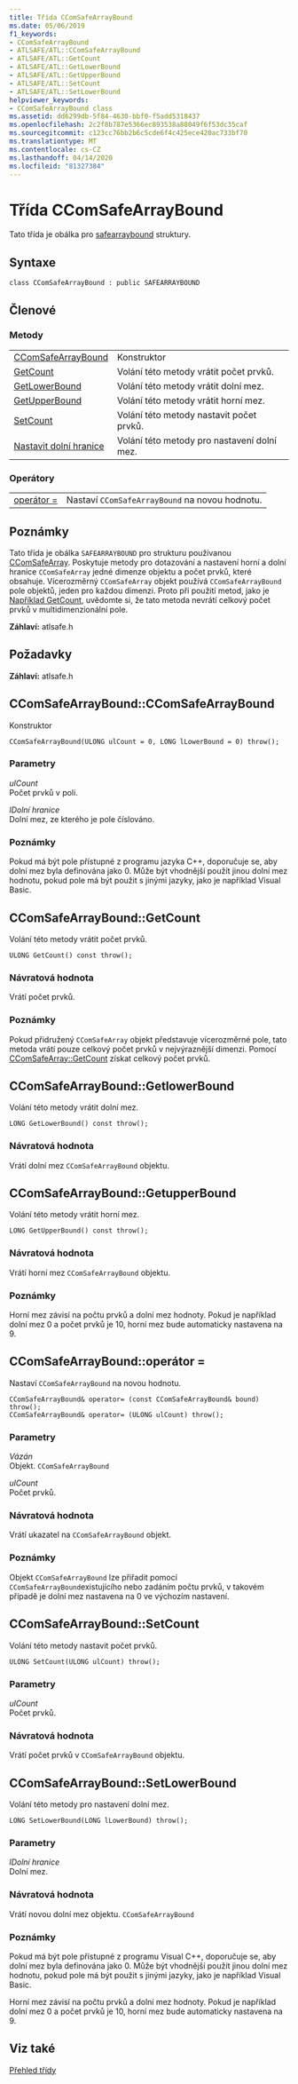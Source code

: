 ```yaml
---
title: Třída CComSafeArrayBound
ms.date: 05/06/2019
f1_keywords:
- CComSafeArrayBound
- ATLSAFE/ATL::CComSafeArrayBound
- ATLSAFE/ATL::GetCount
- ATLSAFE/ATL::GetLowerBound
- ATLSAFE/ATL::GetUpperBound
- ATLSAFE/ATL::SetCount
- ATLSAFE/ATL::SetLowerBound
helpviewer_keywords:
- CComSafeArrayBound class
ms.assetid: dd6299db-5f84-4630-bbf0-f5add5318437
ms.openlocfilehash: 2c2f8b787e5366ec893538a88049f6f53dc35caf
ms.sourcegitcommit: c123cc76bb2b6c5cde6f4c425ece420ac733bf70
ms.translationtype: MT
ms.contentlocale: cs-CZ
ms.lasthandoff: 04/14/2020
ms.locfileid: "81327384"
---
```

# <a name="ccomsafearraybound-class"></a>Třída CComSafeArrayBound

Tato třída je obálka pro [safearraybound](/windows/win32/api/oaidl/ns-oaidl-safearraybound) struktury.

## <a name="syntax"></a>Syntaxe

```
class CComSafeArrayBound : public SAFEARRAYBOUND
```

## <a name="members"></a>Členové

### <a name="methods"></a>Metody

|||
|-|-|
|[CComSafeArrayBound](#ccomsafearraybound)|Konstruktor|
|[GetCount](#getcount)|Volání této metody vrátit počet prvků.|
|[GetLowerBound](#getlowerbound)|Volání této metody vrátit dolní mez.|
|[GetUpperBound](#getupperbound)|Volání této metody vrátit horní mez.|
|[SetCount](#setcount)|Volání této metody nastavit počet prvků.|
|[Nastavit dolní hranice](#setlowerbound)|Volání této metody pro nastavení dolní mez.|

### <a name="operators"></a>Operátory

|||
|-|-|
|[operátor =](#operator_eq)|Nastaví `CComSafeArrayBound` na novou hodnotu.|

## <a name="remarks"></a>Poznámky

Tato třída je obálka `SAFEARRAYBOUND` pro strukturu používanou [CComSafeArray](../../atl/reference/ccomsafearray-class.md). Poskytuje metody pro dotazování a nastavení horní a dolní hranice `CComSafeArray` jedné dimenze objektu a počet prvků, které obsahuje. Vícerozměrný `CComSafeArray` objekt používá `CComSafeArrayBound` pole objektů, jeden pro každou dimenzi. Proto při použití metod, jako je [Například GetCount](#getcount), uvědomte si, že tato metoda nevrátí celkový počet prvků v multidimenzionální pole.

**Záhlaví:** atlsafe.h

## <a name="requirements"></a>Požadavky

**Záhlaví:** atlsafe.h

## <a name="ccomsafearrayboundccomsafearraybound"></a><a name="ccomsafearraybound"></a>CComSafeArrayBound::CComSafeArrayBound

Konstruktor

```
CComSafeArrayBound(ULONG ulCount = 0, LONG lLowerBound = 0) throw();
```

### <a name="parameters"></a>Parametry

*ulCount*<br/>
Počet prvků v poli.

*lDolní hranice*<br/>
Dolní mez, ze kterého je pole číslováno.

### <a name="remarks"></a>Poznámky

Pokud má být pole přístupné z programu jazyka C++, doporučuje se, aby dolní mez byla definována jako 0. Může být vhodnější použít jinou dolní mez hodnotu, pokud pole má být použit s jinými jazyky, jako je například Visual Basic.

## <a name="ccomsafearrayboundgetcount"></a><a name="getcount"></a>CComSafeArrayBound::GetCount

Volání této metody vrátit počet prvků.

```
ULONG GetCount() const throw();
```

### <a name="return-value"></a>Návratová hodnota

Vrátí počet prvků.

### <a name="remarks"></a>Poznámky

Pokud přidružený `CComSafeArray` objekt představuje vícerozměrné pole, tato metoda vrátí pouze celkový počet prvků v nejvýraznější dimenzi. Pomocí [CComSafeArray::GetCount](../../atl/reference/ccomsafearray-class.md#getcount) získat celkový počet prvků.

## <a name="ccomsafearrayboundgetlowerbound"></a><a name="getlowerbound"></a>CComSafeArrayBound::GetlowerBound

Volání této metody vrátit dolní mez.

```
LONG GetLowerBound() const throw();
```

### <a name="return-value"></a>Návratová hodnota

Vrátí dolní mez `CComSafeArrayBound` objektu.

## <a name="ccomsafearrayboundgetupperbound"></a><a name="getupperbound"></a>CComSafeArrayBound::GetupperBound

Volání této metody vrátit horní mez.

```
LONG GetUpperBound() const throw();
```

### <a name="return-value"></a>Návratová hodnota

Vrátí horní mez `CComSafeArrayBound` objektu.

### <a name="remarks"></a>Poznámky

Horní mez závisí na počtu prvků a dolní mez hodnoty. Pokud je například dolní mez 0 a počet prvků je 10, horní mez bude automaticky nastavena na 9.

## <a name="ccomsafearrayboundoperator-"></a><a name="operator_eq"></a>CComSafeArrayBound::operátor =

Nastaví `CComSafeArrayBound` na novou hodnotu.

```
CComSafeArrayBound& operator= (const CComSafeArrayBound& bound) throw();
CComSafeArrayBound& operator= (ULONG ulCount) throw();
```

### <a name="parameters"></a>Parametry

*Vázán*<br/>
Objekt. `CComSafeArrayBound`

*ulCount*<br/>
Počet prvků.

### <a name="return-value"></a>Návratová hodnota

Vrátí ukazatel na `CComSafeArrayBound` objekt.

### <a name="remarks"></a>Poznámky

Objekt `CComSafeArrayBound` lze přiřadit pomocí `CComSafeArrayBound`existujícího nebo zadáním počtu prvků, v takovém případě je dolní mez nastavena na 0 ve výchozím nastavení.

## <a name="ccomsafearrayboundsetcount"></a><a name="setcount"></a>CComSafeArrayBound::SetCount

Volání této metody nastavit počet prvků.

```
ULONG SetCount(ULONG ulCount) throw();
```

### <a name="parameters"></a>Parametry

*ulCount*<br/>
Počet prvků.

### <a name="return-value"></a>Návratová hodnota

Vrátí počet prvků v `CComSafeArrayBound` objektu.

## <a name="ccomsafearrayboundsetlowerbound"></a><a name="setlowerbound"></a>CComSafeArrayBound::SetLowerBound

Volání této metody pro nastavení dolní mez.

```
LONG SetLowerBound(LONG lLowerBound) throw();
```

### <a name="parameters"></a>Parametry

*lDolní hranice*<br/>
Dolní mez.

### <a name="return-value"></a>Návratová hodnota

Vrátí novou dolní mez objektu. `CComSafeArrayBound`

### <a name="remarks"></a>Poznámky

Pokud má být pole přístupné z programu Visual C++, doporučuje se, aby dolní mez byla definována jako 0. Může být vhodnější použít jinou dolní mez hodnotu, pokud pole má být použit s jinými jazyky, jako je například Visual Basic.

Horní mez závisí na počtu prvků a dolní mez hodnoty. Pokud je například dolní mez 0 a počet prvků je 10, horní mez bude automaticky nastavena na 9.

## <a name="see-also"></a>Viz také

[Přehled třídy](../../atl/atl-class-overview.md)
